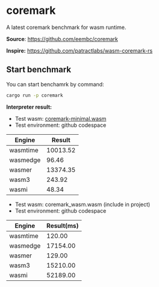 # coremark

A latest coremark benchmark for wasm runtime.

**Source**: https://github.com/eembc/coremark

**Inspire:** https://github.com/patractlabs/wasm-coremark-rs

## Start benchmark

You can start benchamrk by command:

```sh
cargo run -p coremark
```

**Interpreter result:**

* Test wasm: [coremark-minimal.wasm](https://github.com/wasm3/wasm-coremark/blob/main/coremark-minimal.wasm)
* Test environment: github codespace

| Engine   | Result   |
|----------|----------|
| wasmtime | 10013.52 |
| wasmedge | 96.46    |
| wasmer   | 13374.35 |
| wasm3    | 243.92   |
| wasmi    | 48.34    |

* Test wasm: coremark_wasm.wasm (include in project)
* Test environment: github codespace

| Engine     | Result(ms)         |
|------------|--------------------|
| wasmtime   | 120.00             |
| wasmedge   | 17154.00           |
| wasmer     | 129.00             |
| wasm3      | 15210.00           |
| wasmi      | 52189.00           |